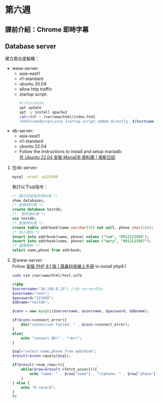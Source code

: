 # 第六週

## 課前介紹：Chrome 即時字幕

## Database server
建立兩台虛擬機：<br>
- www-server:<br>
    * asia-east1
    * n1-standard
    * ubuntu 20.04
    * allow http traffic
    * startup script:<br>
        ```bash
        #!/bin/bash
        apt update
        apt -y install apache2
        cat<<EOF > /var/www/html/index.html
        <html><body><p>Linux startup script added directly. $(hostname -I)</p></body></html>
        ```
- db-server:<br>
    * asia-east1
    * n1-standard
    * ubuntu 22.04<br>
    * Follow the instructions to install and setup mariadb:<br>
        [在 Ubuntu 22.04 安裝 MariaDB 資料庫 | 塔斯日誌](https://blog.tarswork.com/post/mariadb-install-record)

1. 在db-server:
    ```bash
    mysql -uroot -p123456
    ```
    執行以下sql指令：
    ```sql
    /* 顯示目前有的資料庫 */
    show databases;   
    /* 創建資料庫 */
    create database testdb;   
    /*  使用資料庫 */
    use testdb;  
    /* 創建資料表 */
    create table addrbook(name varchar(50) not null, phone char(10));
    /* 加入資料 */
    insert into addrbook(name, phone) values ("tom", "0912123456");
    insert into addrbook(name, phone) values ("mary", "0912123567");
    /* 選擇資料 */
    select name,phone from addrbook;
    ```
2. 在www-server:<br>
    Follow [安裝 PHP 8.1 版 | 晟鑫科技線上手冊](https://docs.ossii.com.tw/books/ubuntu-server-2004-apache-mariadb-php/page/php-81) to install php8.1
    ```bash
    sudo vim /var/www/html/test.info
    ```
    ```php
    <?php
    $servername="10.140.0.13"; //db-server的ip
    $username="root";    
    $password="123456";
    $dbname="testdb";

    $conn = new mysqli($servername, $username, $password, $dbname);

    if($conn->connect_error){
        die("connection failed: " . $conn->connect_error);
    }
    else{
        echo "connect OK!" . "<br>";
    }

    $sql="select name,phone from addrbook";
    $result=$conn->query($sql);

    if($result->num_rows>0){
        while($row=$result->fetch_assoc()){
            echo "name: " . $row["name"] . "\tphone: " . $row["phone"] . "<br>";
        }
    } else {
        echo "0 record";
    }
    ?>
    ```
